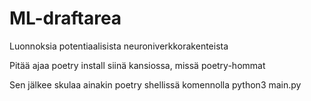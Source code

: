 # ML-draftarea
Luonnoksia potentiaalisista neuroniverkkorakenteista

Pitää ajaa poetry install siinä kansiossa, missä poetry-hommat

Sen jälkee skulaa ainakin poetry shellissä komennolla python3 main.py
